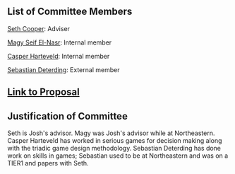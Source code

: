 ## List of Committee Members

[Seth Cooper](http://www.ccs.neu.edu/home/scooper/): Adviser

[Magy Seif El-Nasr](https://www.khoury.northeastern.edu/people/magy-seif-el-nasr/): Internal member

[Casper Harteveld](https://web.northeastern.edu/casperharteveld/): Internal member

[Sebastian Deterding](https://codingconduct.cc/): External member

## [Link to Proposal](https://www.overleaf.com/project/5ef190a0d655850001b3d694)

## Justification of Committee
Seth is Josh's advisor. Magy was Josh's advisor while at Northeastern.
Casper Harteveld has worked in serious games for decision making along with the triadic game design methodology.
Sebastian Deterding has done work on skills in games; Sebastian used to be at Northeastern and was on a TIER1 and papers with Seth.

